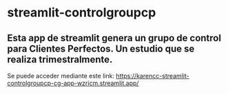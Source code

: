 # streamlit-controlgroupcp
## Esta app de streamlit genera un grupo de control para Clientes Perfectos. Un estudio que se realiza trimestralmente.
Se puede acceder mediante este link: https://karencc-streamlit-controlgroupcp-cg-app-wzricm.streamlit.app/
